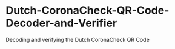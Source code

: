# Dutch-CoronaCheck-QR-Code-Decoder-and-Verifier
Decoding and verifying the Dutch CoronaCheck QR Code
